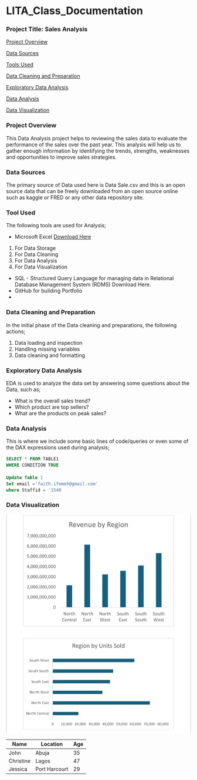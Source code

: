 # LITA_Class_Documentation

### Project Title: Sales Analysis

[Project Overview](#project-overview)

[Data Sources](#data-sources)

[Tools Used ](#tools-used)

[Data Cleaning and Preparation](#data-cleaning-and-preparation)

[Exploratory Data Analysis](#exploratory-data-analysis)

[Data Analysis](#data-analysis)

[Data Visualization](#data-visualization)

### Project Overview 
This Data Analysis project helps to reviewing the sales data to evaluate the performance of the sales over the past year. This analysis will help us to gather enough information by identifying the trends, strengths, weaknesses and opportunities to improve sales strategies.

### Data Sources 
The primary source of Data used here is Data Sale.csv and this is an open source data that can be freely downloaded from an open source online such as kaggle or FRED or any other data repository site.

### Tool Used
The following tools are used for Analysis;

- Microsoft Excel  [Download Here](https://www.microsoft.com)
1. For Data Storage
2. For Data Cleaning
3. For Data Analysis
4. For Data Visualization
- SQL - Structured Query Language for managing data in Relational Database Management System (RDMS) Download Here.
- GitHub for building Portfolio
- 
### Data Cleaning and Preparation
In the initial phase of the Data cleaning and preparations, the following actions;

1. Data loading and inspection
2. Handling missing variables
3. Data cleaning and formatting
   
### Exploratory Data Analysis 

EDA is used to analyze the data set by answering some questions about the Data, such as;

- What is the overall sales trend?
- Which product are top sellers?
- What are the products on peak sales?
  
### Data Analysis 

This is where we include some basic lines of code/queries or even some of the DAX expressions used during analysis;

```SQL
SELECT * FROM TABLE1
WHERE CONDITION TRUE

Update Table 1
Set email ='faith.ifemeh@gmail.com' 
where Staffid = '1540
```

### Data Visualization

 ![alt text,](https://github.com/faithigweh/LITA_Class_Documentation/blob/main/Screenshot_20241006-104904.jpg?raw=true)

|Name|Location|Age|
|----|--------|---|
|John|Abuja|35|
|Christine|Lagos|47|
|Jessica|Port Harcourt|29|
